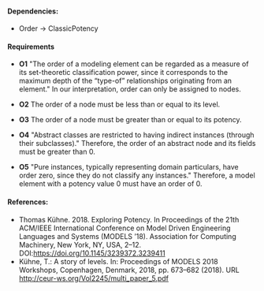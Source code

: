 #### Dependencies:
- Order &#8594; ClassicPotency

#### Requirements
- **O1** "The order of a modeling element can be regarded as a measure of its set-theoretic classification power, since it corresponds to the maximum depth of the “type-of” relationships originating from an element." In our interpretation, order can only be assigned to nodes.

- **O2** The order of a node must be less than or equal to its level.

- **O3** The order of a node must be greater than or equal to its potency.

- **O4** "Abstract classes are restricted to having indirect instances (through their subclasses)." Therefore, the order of an abstract node and its fields must be greater than 0.

- **O5** "Pure instances, typically representing domain particulars, have order zero, since they do not classify any instances." Therefore, a model element with a potency value 0 must have an order of 0.

#### References:
- Thomas Kühne. 2018. Exploring Potency. In Proceedings of the 21th ACM/IEEE International Conference on Model Driven Engineering Languages and Systems (MODELS ’18). Association for Computing Machinery, New York, NY, USA, 2–12. DOI:https://doi.org/10.1145/3239372.3239411
- Kühne, T.: A story of levels. In: Proceedings of MODELS 2018 Workshops, Copenhagen, Denmark, 2018, pp. 673–682 (2018). URL http://ceur-ws.org/Vol2245/multi_paper_5.pdf

